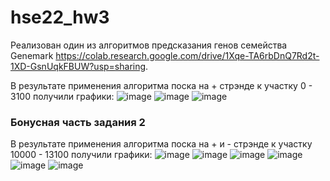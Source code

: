 # hse22_hw3

Реализован один из алгоритмов предсказания генов семейства Genemark https://colab.research.google.com/drive/1Xqe-TA6rbDnQ7Rd2t-1XD-GsnUqkFBUW?usp=sharing.

В результате применения алгоритма поска на + стрэнде к участку 0 - 3100 получили графики:
![image](https://user-images.githubusercontent.com/114621114/200201722-dceeb938-d29d-4bf0-9812-b34a4bc8494f.png)
![image](https://user-images.githubusercontent.com/114621114/200201749-7028ba36-a780-4333-b3bc-408187095963.png)
![image](https://user-images.githubusercontent.com/114621114/200201764-8e4ed2a8-466b-4f78-88f6-7d2f4a160562.png)

### Бонусная часть задания 2
В результате применения алгоритма поска на + и - стрэнде к участку 10000 - 13100 получили графики:
![image](https://user-images.githubusercontent.com/114621114/200199125-0cb334fb-a715-4d51-992d-c0550c015d9a.png)
![image](https://user-images.githubusercontent.com/114621114/200199155-1f74b60d-484d-47db-869e-b39d2792c4e4.png)
![image](https://user-images.githubusercontent.com/114621114/200199179-34f4e2ac-f432-4586-8d61-73ae8a615fc0.png)
![image](https://user-images.githubusercontent.com/114621114/200199203-4076b133-f213-465f-a3ad-dcf9afc034bc.png)
![image](https://user-images.githubusercontent.com/114621114/200199225-614d01a5-ddb1-43de-b8f5-5a834cf96d05.png)
![image](https://user-images.githubusercontent.com/114621114/200199253-74f19e0f-dcdc-470a-8cfa-54eaee4f6571.png)
